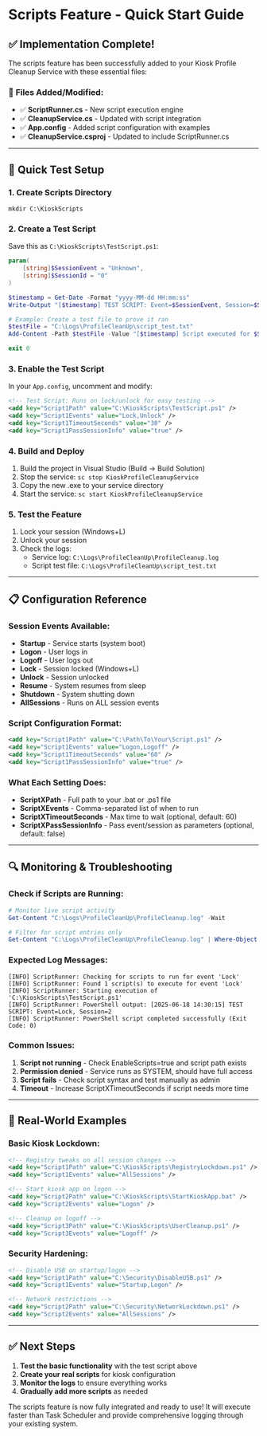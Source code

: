 # Scripts Feature - Quick Start Guide

## ✅ Implementation Complete!

The scripts feature has been successfully added to your Kiosk Profile Cleanup Service with these essential files:

### 📁 **Files Added/Modified:**
- ✅ **ScriptRunner.cs** - New script execution engine
- ✅ **CleanupService.cs** - Updated with script integration
- ✅ **App.config** - Added script configuration with examples
- ✅ **CleanupService.csproj** - Updated to include ScriptRunner.cs

---

## 🚀 **Quick Test Setup**

### 1. **Create Scripts Directory**
```batch
mkdir C:\KioskScripts
```

### 2. **Create a Test Script**
Save this as `C:\KioskScripts\TestScript.ps1`:
```powershell
param(
    [string]$SessionEvent = "Unknown",
    [string]$SessionId = "0"
)

$timestamp = Get-Date -Format "yyyy-MM-dd HH:mm:ss"
Write-Output "[$timestamp] TEST SCRIPT: Event=$SessionEvent, Session=$SessionId"

# Example: Create a test file to prove it ran
$testFile = "C:\Logs\ProfileCleanUp\script_test.txt"
Add-Content -Path $testFile -Value "[$timestamp] Script executed for $SessionEvent on session $SessionId"

exit 0
```

### 3. **Enable the Test Script**
In your `App.config`, uncomment and modify:
```xml
<!-- Test Script: Runs on lock/unlock for easy testing -->
<add key="Script1Path" value="C:\KioskScripts\TestScript.ps1" />
<add key="Script1Events" value="Lock,Unlock" />
<add key="Script1TimeoutSeconds" value="30" />
<add key="Script1PassSessionInfo" value="true" />
```

### 4. **Build and Deploy**
1. Build the project in Visual Studio (Build → Build Solution)
2. Stop the service: `sc stop KioskProfileCleanupService`
3. Copy the new .exe to your service directory
4. Start the service: `sc start KioskProfileCleanupService`

### 5. **Test the Feature**
1. Lock your session (Windows+L)
2. Unlock your session
3. Check the logs:
   - Service log: `C:\Logs\ProfileCleanUp\ProfileCleanup.log`
   - Script test file: `C:\Logs\ProfileCleanUp\script_test.txt`

---

## 📋 **Configuration Reference**

### **Session Events Available:**
- **Startup** - Service starts (system boot)
- **Logon** - User logs in
- **Logoff** - User logs out
- **Lock** - Session locked (Windows+L)
- **Unlock** - Session unlocked
- **Resume** - System resumes from sleep
- **Shutdown** - System shutting down
- **AllSessions** - Runs on ALL session events

### **Script Configuration Format:**
```xml
<add key="Script1Path" value="C:\Path\To\Your\Script.ps1" />
<add key="Script1Events" value="Logon,Logoff" />
<add key="Script1TimeoutSeconds" value="60" />
<add key="Script1PassSessionInfo" value="true" />
```

### **What Each Setting Does:**
- **ScriptXPath** - Full path to your .bat or .ps1 file
- **ScriptXEvents** - Comma-separated list of when to run
- **ScriptXTimeoutSeconds** - Max time to wait (optional, default: 60)
- **ScriptXPassSessionInfo** - Pass event/session as parameters (optional, default: false)

---

## 🔍 **Monitoring & Troubleshooting**

### **Check if Scripts are Running:**
```powershell
# Monitor live script activity
Get-Content "C:\Logs\ProfileCleanUp\ProfileCleanup.log" -Wait

# Filter for script entries only
Get-Content "C:\Logs\ProfileCleanUp\ProfileCleanup.log" | Where-Object {$_ -match "ScriptRunner"}
```

### **Expected Log Messages:**
```
[INFO] ScriptRunner: Checking for scripts to run for event 'Lock'
[INFO] ScriptRunner: Found 1 script(s) to execute for event 'Lock'
[INFO] ScriptRunner: Starting execution of 'C:\KioskScripts\TestScript.ps1'
[INFO] ScriptRunner: PowerShell output: [2025-06-18 14:30:15] TEST SCRIPT: Event=Lock, Session=2
[INFO] ScriptRunner: PowerShell script completed successfully (Exit Code: 0)
```

### **Common Issues:**
1. **Script not running** - Check EnableScripts=true and script path exists
2. **Permission denied** - Service runs as SYSTEM, should have full access
3. **Script fails** - Check script syntax and test manually as admin
4. **Timeout** - Increase ScriptXTimeoutSeconds if script needs more time

---

## 🎯 **Real-World Examples**

### **Basic Kiosk Lockdown:**
```xml
<!-- Registry tweaks on all session changes -->
<add key="Script1Path" value="C:\KioskScripts\RegistryLockdown.ps1" />
<add key="Script1Events" value="AllSessions" />

<!-- Start kiosk app on logon -->
<add key="Script2Path" value="C:\KioskScripts\StartKioskApp.bat" />
<add key="Script2Events" value="Logon" />

<!-- Cleanup on logoff -->
<add key="Script3Path" value="C:\KioskScripts\UserCleanup.ps1" />
<add key="Script3Events" value="Logoff" />
```

### **Security Hardening:**
```xml
<!-- Disable USB on startup/logon -->
<add key="Script1Path" value="C:\Security\DisableUSB.ps1" />
<add key="Script1Events" value="Startup,Logon" />

<!-- Network restrictions -->
<add key="Script2Path" value="C:\Security\NetworkLockdown.ps1" />
<add key="Script2Events" value="AllSessions" />
```

---

## ✅ **Next Steps**

1. **Test the basic functionality** with the test script above
2. **Create your real scripts** for kiosk configuration
3. **Monitor the logs** to ensure everything works
4. **Gradually add more scripts** as needed

The scripts feature is now fully integrated and ready to use! It will execute faster than Task Scheduler and provide comprehensive logging through your existing system.

